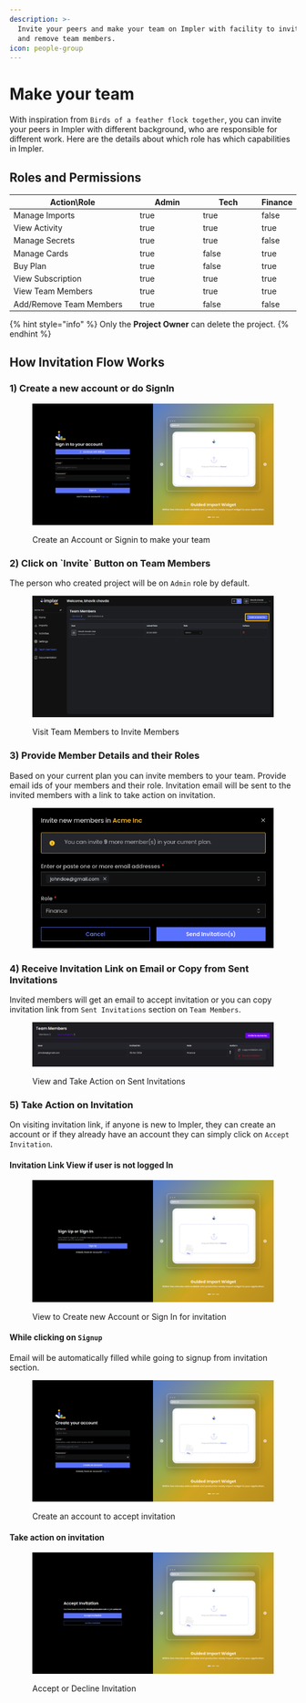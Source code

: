 ```yaml
---
description: >-
  Invite your peers and make your team on Impler with facility to invite, manage
  and remove team members.
icon: people-group
---
```


# Make your team

With inspiration from `Birds of a feather flock together`, you can invite your peers in Impler with different background, who are responsible for different work. Here are the details about which role has which capabilities in Impler.

## Roles and Permissions

<table><thead><tr><th width="322">Action\Role</th><th width="146" data-type="checkbox">Admin</th><th width="141" data-type="checkbox">Tech</th><th data-type="checkbox">Finance</th></tr></thead><tbody><tr><td>Manage Imports</td><td>true</td><td>true</td><td>false</td></tr><tr><td>View Activity</td><td>true</td><td>true</td><td>true</td></tr><tr><td>Manage Secrets</td><td>true</td><td>true</td><td>false</td></tr><tr><td>Manage Cards</td><td>true</td><td>false</td><td>true</td></tr><tr><td>Buy Plan</td><td>true</td><td>false</td><td>true</td></tr><tr><td>View Subscription</td><td>true</td><td>true</td><td>true</td></tr><tr><td>View Team Members</td><td>true</td><td>true</td><td>true</td></tr><tr><td>Add/Remove Team Members</td><td>true</td><td>false</td><td>false</td></tr></tbody></table>

{% hint style="info" %}
Only the **Project Owner** can delete the project.
{% endhint %}

## How Invitation Flow Works

### 1) Create a new account or do SignIn

<figure><img src="../.gitbook/assets/image (82).png" alt=""><figcaption><p>Create an Account or Signin to make your team</p></figcaption></figure>

### 2) Click on \`Invite\` Button on Team Members

The person who created project will be on `Admin` role by default.

<figure><img src="../.gitbook/assets/image (76).png" alt=""><figcaption><p>Visit Team Members to Invite Members</p></figcaption></figure>

### 3) Provide Member Details and their Roles

Based on your current plan you can invite members to your team. Provide email ids of your members and their role. Invitation email will be sent to the invited members with a link to take action on invitation.

<figure><img src="../.gitbook/assets/image (77).png" alt=""><figcaption></figcaption></figure>

### 4) Receive Invitation Link on Email or Copy from Sent Invitations

Invited members will get an email to accept invitation or you can copy invitation link from `Sent Invitations` section on `Team Members`.

<figure><img src="../.gitbook/assets/image (78).png" alt=""><figcaption><p>View and Take Action on Sent Invitations</p></figcaption></figure>

### 5) Take Action on Invitation

On visiting invitation link, if anyone is new to Impler, they can create an account or if they already have an account they can simply click on `Accept Invitation`.

#### Invitation Link View if user is not logged In

<figure><img src="../.gitbook/assets/image (79).png" alt=""><figcaption><p>View to Create new Account or Sign In for invitation</p></figcaption></figure>

#### While clicking on `Signup`

Email will be automatically filled while going to signup from invitation section.

<figure><img src="../.gitbook/assets/image (80).png" alt=""><figcaption><p>Create an account to accept invitation</p></figcaption></figure>

#### Take action on invitation

<figure><img src="../.gitbook/assets/image (81).png" alt=""><figcaption><p>Accept or Decline Invitation</p></figcaption></figure>


